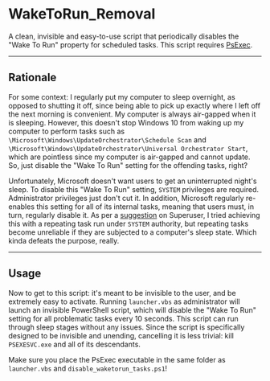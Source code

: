# WakeToRun_Removal
A clean, invisible and easy-to-use script that periodically disables the "Wake To Run" property for scheduled tasks. This script requires [PsExec](https://docs.microsoft.com/en-us/sysinternals/downloads/psexec).

___

## Rationale

For some context: I regularly put my computer to sleep overnight, as opposed to shutting it off, since being able to pick up exactly where I left off the next morning is convenient. My computer is always air-gapped when it is sleeping. However, this doesn't stop Windows 10 from waking up my computer to perform tasks such as `\Microsoft\Windows\UpdateOrchestrator\Schedule Scan` and `\Microsoft\Windows\UpdateOrchestrator\Universal Orchestrator Start`, which are pointless since my computer is air-gapped and cannot update. So, just disable the "Wake To Run" setting for the offending tasks, right?

Unfortunately, Microsoft doesn't want users to get an uninterrupted night's sleep. To disable this "Wake To Run" setting, `SYSTEM` privileges are required. Administrator privileges just don't cut it. In addition, Microsoft regularly re-enables this setting for all of its internal tasks, meaning that users must, in turn, regularly disable it. As per a [suggestion](https://superuser.com/questions/958109/how-to-prevent-windows-10-waking-from-sleep-when-traveling-in-bag/959983#959983) on Superuser, I tried achieving this with a repeating task run under `SYSTEM` authority, but repeating tasks become unreliable if they are subjected to a computer's sleep state. Which kinda defeats the purpose, really.

___

## Usage

Now to get to this script: it's meant to be invisible to the user, and be extremely easy to activate. Running `launcher.vbs` as administrator will launch an invisible PowerShell script, which will disable the "Wake To Run" setting for all problematic tasks every 10 seconds. This script can run through sleep stages without any issues. Since the script is specifically designed to be invisible and unending, cancelling it is less trivial: kill `PSEXESVC.exe` and all of its descendants.

Make sure you place the PsExec executable in the same folder as `launcher.vbs` and `disable_waketorun_tasks.ps1`!
